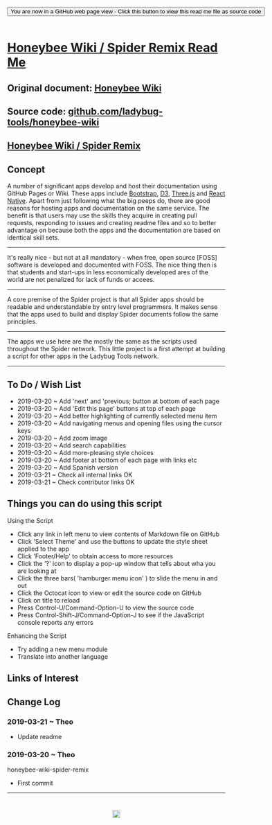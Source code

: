 
<span style=display:none; >[You are now in a GitHub source code view - click this link to view Read Me file as a web page]( https://www.ladybug.tools/spider/sandbox/honeybee-wiki-spider-remix/ "View file as a web page." ) </span>

<div><input type=button class = "btn btn-secondary btn-sm" onclick=window.location.href="https://github.com/ladybug-tools/spider/tree/master/sandbox/honeybee-wiki-spider-remix/"
value="You are now in a GitHub web page view - Click this button to view this read me file as source code" ></div>

<br>

# [Honeybee Wiki / Spider Remix Read Me]( #README.md )

## Original document: [Honeybee Wiki]( https://docs.ladybug.tools/honeybee-wiki/ )

## Source code: [github.com/ladybug-tools/honeybee-wiki]( https://github.com/ladybug-tools/honeybee-wiki)

## [Honeybee Wiki / Spider Remix]( https://www.ladybug.tools/spider/sandbox/honeybee-wiki-spider-remix/ )


## Concept

A number of significant apps develop and host their documentation using GitHub Pages or Wiki. These apps include [Bootstrap]( https://github.com/twbs/bootstrap#documentation ), [D3]( https://github.com/d3/d3/wiki ), [Three.js]( https://threejs.org/docs/ ) and [React Native]( https://facebook.github.io/react-native/docs/getting-started.html ). Apart from just following what the big peeps do, there are good reasons for hosting apps and documentation on the same service. The benefit is that users may use the skills they acquire in creating pull requests, responding to issues and creating readme files and so to better advantage on because both the apps and the documentation are based on identical skill sets.

***

It's really nice - but not at all mandatory - when free, open source [FOSS] software is developed and documented with FOSS. The nice thing then is that students and start-ups in less economically developed ares of the world are not penalized for lack of funds or accees.

***

A core premise of the Spider project is that all Spider apps should be readable and understandable by entry level programmers. It makes sense that the apps used to build and display Spider documents follow the same principles.

***

The apps we use here are the mostly the same as the scripts used throughout the Spider network. This little project is a first attempt at building a script for other apps in the Ladybug Tools network.


***



## To Do / Wish List

* 2019-03-20 ~ Add 'next' and 'previous; button at bottom of each page
* 2019-03-20 ~ Add 'Edit this page' buttons at top of each page
* 2019-03-20 ~ Add better highlighting of currently selected menu item
* 2019-03-20 ~ Add navigating menus and opening files using the cursor keys
* 2019-03-20 ~ Add zoom image
* 2019-03-20 ~ Add search capabilities
* 2019-03-20 ~ Add more-pleasing style choices
* 2019-03-20 ~ Add footer at bottom of each page with links etc
* 2019-03-20 ~ Add Spanish version
* 2019-03-21 ~ Check all internal links OK
* 2019-03-21 ~ Check contributor links OK



## Things you can do using this script

Using the Script
* Click any link in left menu to view contents of Markdown file on GitHub
* Click 'Select Theme' and use the buttons to update the style sheet applied to the app
* Click 'Footer/Help' to obtain access to more resources
* Click the '?' icon to display a pop-up window that tells about wha you are looking at
* Click the three bars( 'hamburger menu icon' ) to slide the menu in and out
* Click the Octocat icon to view or edit the source code on GitHub
* Click on title to reload
* Press Control-U/Command-Option-U to view the source code
* Press Control-Shift-J/Command-Option-J to see if the JavaScript console reports any errors

Enhancing the Script

* Try adding a new menu module
* Translate into another language


## Links of Interest


## Change Log

### 2019-03-21 ~ Theo

* Update readme

### 2019-03-20 ~ Theo

honeybee-wiki-spider-remix
* First commit


***

# <center title="hello!" ><a href=javascript:window.scrollTo(0,0); style=text-decoration:none; > <img src="https://ladybug.tools/artwork/icons_bugs/ico/honeybee.ico" height=18 > </a></center>

